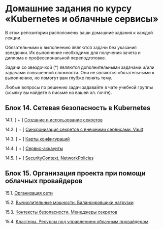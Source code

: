 # Домашние задания по курсу «Kubernetes и облачные сервисы»

В этом репозитории расположены ваши домашние задания к каждой лекции. 

Обязательными к выполнению являются задачи без указания звездочки. Их выполнение необходимо для получения зачета и диплома о профессиональной переподготовке.

Задачи со звездочкой (*) являются дополнительными задачами и/или задачами повышенной сложности. Они не являются обязательными к выполнению, но помогут вам глубже понять тему.

Любые вопросы по решению задач задавайте в чате учебной группы (ссылку вы найдете в письме на вашей эл. почте).

## Блок 14. Сетевая безопасность в Kubernetes

14.1. [ + ] [Создание и использование секретов](14.1.md)

14.2. [ + ] [Синхронизация секретов с внешними сервисами. Vault](14.2.md)

14.3. [ + ] [Карты конфигураций](14.3.md)

14.4. [ + ] [Сервис-аккаунты](14.4.md)

14.5. [ + ] [SecurityContext, NetworkPolicies](14.5.md)


## Блок 15. Организация проекта при помощи облачных провайдеров

15.1. [Организация сети](https://github.com/netology-code/clokub-homeworks/blob/main/15.1/README.md)

15.2. [Вычислительные мощности. Балансировщики нагрузки](https://github.com/netology-code/clokub-homeworks/blob/main/15-2.md)

15.3. [Контексты безопасности. Менеджеры секретов](https://github.com/netology-code/clokub-homeworks/blob/main/15.3.md)

15.4. [Кластеры. Ресурсы под управлением облачным провайдером](https://github.com/netology-code/clokub-homeworks/blob/main/15.4.md)
